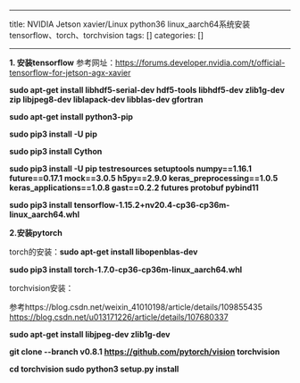 
--- 
title:  NVIDIA Jetson xavier/Linux python36 linux_aarch64系统安装tensorflow、torch、torchvision 
tags: []
categories: [] 

---
**1. 安装tensorflow** 参考网址：https://forums.developer.nvidia.com/t/official-tensorflow-for-jetson-agx-xavier

**sudo apt-get install libhdf5-serial-dev hdf5-tools libhdf5-dev zlib1g-dev zip libjpeg8-dev liblapack-dev libblas-dev gfortran**

**sudo apt-get install python3-pip**

**sudo pip3 install -U pip**

**sudo pip3 install Cython**

**sudo pip3 install -U pip testresources setuptools numpy==1.16.1 future==0.17.1 mock==3.0.5 h5py==2.9.0 keras_preprocessing==1.0.5 keras_applications==1.0.8 gast==0.2.2 futures protobuf pybind11**

**sudo pip3 install tensorflow-1.15.2+nv20.4-cp36-cp36m-linux_aarch64.whl**  

**2.安装pytorch**

torch的安装：**sudo apt-get install libopenblas-dev**

**sudo pip3 install torch-1.7.0-cp36-cp36m-linux_aarch64.whl**

torchvision安装：

参考https://blog.csdn.net/weixin_41010198/article/details/109855435 https://blog.csdn.net/u013171226/article/details/107680337

**sudo apt-get install libjpeg-dev zlib1g-dev**

**git clone --branch v0.8.1 https://github.com/pytorch/vision torchvision**

**cd torchvision sudo python3 setup.py install**  
